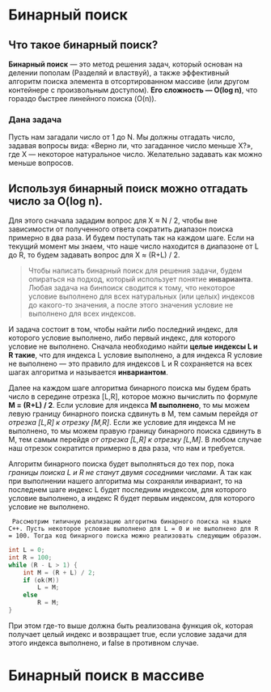 # Бинарный поиск
## Что такое бинарный поиск?
**Бинарный поиск** — это метод решения задач, который основан на делении пополам (Разделяй и властвуй), a также эффективный алгоритм поиска элемента в отсортированном массиве (или другом контейнере с произвольным доступом). **Его сложность — O(log n)**, что гораздо быстрее линейного поиска (O(n)).
### Дана задача ###
Пусть нам загадали число от 1 до N. Мы должны отгадать число, задавая вопросы вида: «Верно ли, что загаданное число меньше X?», где X — некоторое натуральное число. Желательно задавать как можно меньше вопросов.<br>

Используя бинарный поиск можно отгадать число за O(log n).
---
Для этого сначала зададим вопрос для X ≈ N / 2, чтобы вне зависимости от полученного ответа сократить диапазон поиска примерно в два раза. И будем поступать так на каждом шаге. Если на текущий момент мы знаем, что наше число находится в диапазоне от L до R, то будем задавать вопрос для X ≈ (R+L) / 2.

>Чтобы написать бинарный поиск для решения задачи, будем опираться на подход, который использует понятие **инварианта**. Любая задача на бинпоиск сводится к тому, что некоторое условие выполнено для всех натуральных (или целых) индексов до какого-то значения, а после этого значения условие не выполнено для всех индексов.

И задача состоит в том, чтобы найти либо последний индекс, для которого условие выполнено, либо первый индекс, для которого условие не выполнено. Сначала необходимо найти **целые индексы L и R такие**, что для индекса L условие выполнено, а для индекса R условие не выполнено — это правило для индексов L и R сохраняется на всех шагах алгоритма и называется **инвариантом**. 

Далее на каждом шаге алгоритма бинарного поиска мы будем брать число в середине отрезка [L,R], которое можно вычислить по формуле **M = (R+L) / 2**. Если условие для индекса **M выполнено**, то мы можем левую границу бинарного поиска сдвинуть в M, тем самым перейдя *от отрезка [L,R] к отрезку [M,R]*. Если же условие для индекса M не выполнено, то мы можем правую границу бинарного поиска сдвинуть в M, тем самым перейдя *от отрезка [L,R] к отрезку [L,M]*. В любом случае наш отрезок сократится примерно в два раза, что нам и требуется. 

Алгоритм бинарного поиска будет выполняться до тех пор, пока *границы поиска L и R не станут двумя соседними числами*. А так как при выполнении нашего алгоритма мы сохраняли инвариант, то на последнем шаге индекс L будет последним индексом, для которого условие выполнено, а индекс R будет первым индексом, для которого условие не выполнено.

``` Рассмотрим типичную реализацию алгоритма бинарного поиска на языке C++. Пусть некоторое условие выполнено для L = 0 и не выполнено для R = 100. Тогда код бинарного поиска можно реализовать следующим образом.```

```cpp
int L = 0;
int R = 100;
while (R - L > 1) {
    int M = (R + L) / 2;
    if (ok(M))
        L = M;
    else
        R = M;
}
```
При этом где-то выше должна быть реализована функция ok, которая получает целый индекс и возвращает true, если условие задачи для этого индекса выполнено, и false в противном случае.

# Бинарный поиск в массиве
